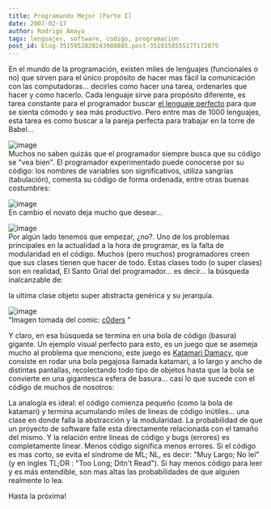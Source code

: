 ```yaml
---
title: Programando Mejor [Parte I]
date: 2007-02-17
author: Rodrigo Amaya
tags: lenguajes, software, codigo, programacion
post_id: blog-3515952828243908885.post-3510358555177172075
---
```


En el mundo de la programación, existen miles de lenguajes (funcionales o no) que sirven para el único propósito de hacer mas fácil la comunicación con las computadoras... decirles como hacer una tarea, ordenarles que hacer y como hacerlo. Cada lenguaje sirve para propósito diferente, es tarea constante para el programador buscar [el lenguaje perfecto](https://rodrigoamaya.blogspot.com/2007/01/el-lenguaje-de-programacion-perfecto.html) para que se sienta cómodo y sea más productivo. Pero entre mas de 1000 lenguajes, esta tarea es como buscar a la pareja perfecta para trabajar en la torre de Babel...

![image](https://bp3.blogger.com/_ayvorITawE4/RdcMZqSA-AI/AAAAAAAAAHs/Z81B9wSjLj8/s200/babel.jpg)    
Muchos no saben quizás que el programador siempre busca que su código se "vea bien". El programador experimentado puede conocerse por su código: los nombres de variables son significativos, utiliza sangrías (tabulación), comenta su código de forma ordenada, entre otras buenas costumbres:

![image](https://bp1.blogger.com/_ayvorITawE4/RdcYDKSA-BI/AAAAAAAAAH0/VR4xe_c8YSc/s1600/codepro.jpg)  
En cambio el novato deja mucho que desear...

![image](https://bp2.blogger.com/_ayvorITawE4/RdcYVaSA-CI/AAAAAAAAAH8/qDu57i4f6qA/s400/codenewbie.jpg)  
Por algún lado tenemos que empezar, ¿no?. Uno de los problemas principales en la actualidad a la hora de programar, es la falta de modularidad en el código. Muchos (pero muchos) programadores creen que sus clases tienen que hacer de todo. Estas clases todo (o super clases) son en realidad, El Santo Grial del programador... es decir... la búsqueda inalcanzable de:

la ultima clase objeto super abstracta genérica y su jerarquía.

![image](https://bp0.blogger.com/_ayvorITawE4/Rdcah6SA-DI/AAAAAAAAAIE/ibuLQ_9qlEo/s400/character3.jpg)    
"Imagen tomada del comic:
[c0ders](https://www.pello.info/coders/characters.html)
"

Y claro, en esa búsqueda se termina en una bola de código (basura) gigante. Un ejemplo visual perfecto para esto, es un juego que se asemeja mucho al problema que menciono, este juego es [Katamari Damacy](https://es.wikipedia.org/wiki/Katamari_Damacy), que consiste en rodar una bola pegajosa llamada katamari, a lo largo y ancho de distintas pantallas, recolectando todo tipo de objetos hasta que la bola se convierte en una gigantesca esfera de basura... casi lo que sucede con el código de muchos de nosotros:

La analogía es ideal: el código comienza pequeño (como la bola de katamari) y termina acumulando miles de lineas de código inútiles... una clase en donde falla la abstracción y la modularidad. La probabilidad de que un proyecto de software falle esta directamente relacionada con el tamaño del mismo. Y la relación entre lineas de código y bugs (errores) es completamente linear. Menos código significa menos errores. Si el código es mas corto, se evita el síndrome de ML; NL, es decir: "Muy Largo; No leí" (y en ingles TL;DR : "Too Long; Ditn't Read"). Si hay menos código para leer y es más entendible, son mas altas las probabilidades de que alguien realmente lo lea.

Hasta la próxima!